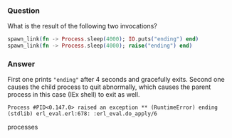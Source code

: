 ### Question
What is the result of the following two invocations?

```elixir
spawn_link(fn -> Process.sleep(4000); IO.puts("ending") end)
spawn_link(fn -> Process.sleep(4000); raise("ending") end)
```


### Answer
First one prints `"ending"` after 4 seconds and gracefully exits. Second
one causes the child process to quit abnormally, which causes the parent
process in this case (IEx shell) to exit as well.

    Process #PID<0.147.0> raised an exception ** (RuntimeError) ending
    (stdlib) erl_eval.erl:678: :erl_eval.do_apply/6


processes